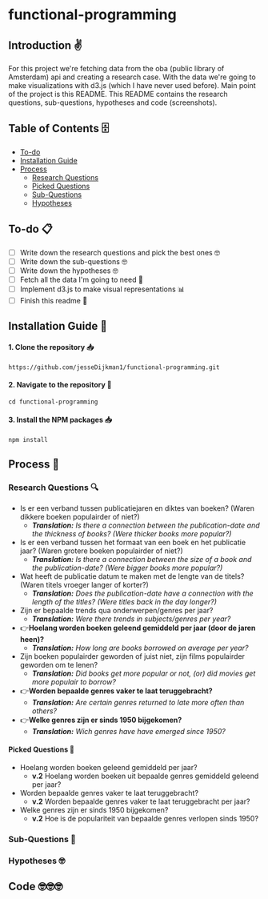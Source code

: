# functional-programming

## Introduction ✌️
For this project we're fetching data from the oba (public library of Amsterdam) api and creating a research case. With the data we're going to make visualizations with d3.js (which I have never used before). Main point of the project is this README. This README contains the research questions, sub-questions, hypotheses and code (screenshots). 

## Table of Contents 🗄
- [To-do](#to-do)
- [Installation Guide](#installation-guide)
- [Process](#process)
  - [Research Questions](#research-questions)
  - [Picked Questions](#picked-questions)
  - [Sub-Questions](#sub-questions)
  - [Hypotheses](#hypotheses)

## To-do 📋
- [ ] Write down the research questions and pick the best ones 🤓
- [ ] Write down the sub-questions 🤓
- [ ] Write down the hypotheses 🤓
- [ ] Fetch all the data I'm going to need 👐
- [ ] Implement d3.js to make visual representations 📊
- [ ] Finish this readme 👀

## Installation Guide 📖
#### 1. Clone the repository 📥
```
https://github.com/jesseDijkman1/functional-programming.git
```
#### 2. Navigate to the repository 🚗
```
cd functional-programming
```
#### 3. Install the NPM packages 📥
```
npm install
```

## Process 📝

### Research Questions 🔍
- Is er een verband tussen publicatiejaren en diktes van boeken? (Waren dikkere boeken populairder of niet?)
  - _**Translation:** Is there a connection between the publication-date and the thickness of books? (Were thicker books more popular?)_
- Is er een verband tussen het formaat van een boek en het publicatie jaar? (Waren grotere boeken populairder of niet?)
  - _**Translation:** Is there a connection between the size of a book and the publication-date? (Were bigger books more popular?)_
- Wat heeft de publicatie datum te maken met de lengte van de titels? (Waren titels vroeger langer of korter?)
  - _**Translation:** Does the publication-date have a connection with the length of the titles? (Were titles back in the day longer?)_
- Zijn er bepaalde trends qua onderwerpen/genres per jaar?
  - _**Translation:** Were there trends in subjects/genres per year?_
- 👉**Hoelang worden boeken geleend gemiddeld per jaar (door de jaren heen)?**
  - _**Translation:** How long are books borrowed on average per year?_
- Zijn boeken populairder geworden of juist niet, zijn films populairder geworden om te lenen?
  - _**Translation:** Did books get more popular or not, (or) did movies get more populair to borrow?_
- 👉**Worden bepaalde genres vaker te laat teruggebracht?**
  - _**Translation:** Are certain genres returned to late more often than others?_
- 👉**Welke genres zijn er sinds 1950 bijgekomen?**
  - _**Translation:** Wich genres have have emerged since 1950?_

#### Picked Questions 📍
- Hoelang worden boeken geleend gemiddeld per jaar?
  - **v.2** Hoelang worden boeken uit bepaalde genres gemiddeld geleend per jaar?
- Worden bepaalde genres vaker te laat teruggebracht?
  - **v.2** Worden bepaalde genres vaker te laat teruggebracht per jaar?
- Welke genres zijn er sinds 1950 bijgekomen? 
  - **v.2** Hoe is de populariteit van bepaalde genres verlopen sinds 1950?
### Sub-Questions 👶
### Hypotheses 🤓

## Code 🤓🤓🤓
